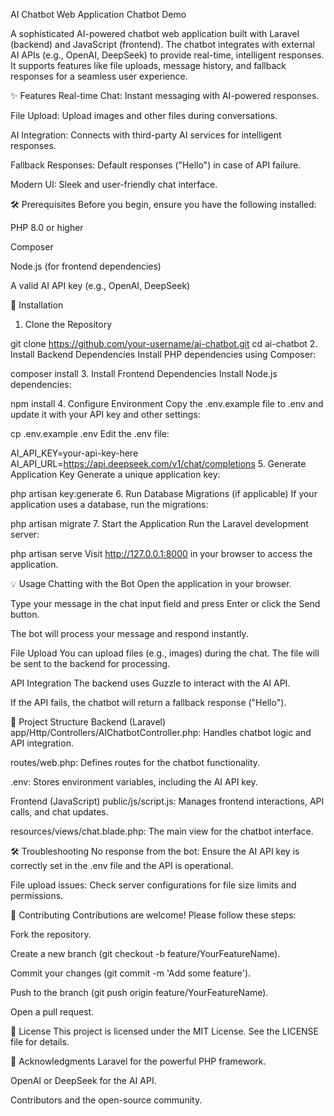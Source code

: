AI Chatbot Web Application
Chatbot Demo <!-- Add a demo image/gif here -->

A sophisticated AI-powered chatbot web application built with Laravel (backend) and JavaScript (frontend). The chatbot integrates with external AI APIs (e.g., OpenAI, DeepSeek) to provide real-time, intelligent responses. It supports features like file uploads, message history, and fallback responses for a seamless user experience.

✨ Features
Real-time Chat: Instant messaging with AI-powered responses.

File Upload: Upload images and other files during conversations.

AI Integration: Connects with third-party AI services for intelligent responses.

Fallback Responses: Default responses ("Hello") in case of API failure.

Modern UI: Sleek and user-friendly chat interface.

🛠️ Prerequisites
Before you begin, ensure you have the following installed:

PHP 8.0 or higher

Composer

Node.js (for frontend dependencies)

A valid AI API key (e.g., OpenAI, DeepSeek)

🚀 Installation
1. Clone the Repository

git clone https://github.com/your-username/ai-chatbot.git
cd ai-chatbot
2. Install Backend Dependencies
Install PHP dependencies using Composer:


composer install
3. Install Frontend Dependencies
Install Node.js dependencies:


npm install
4. Configure Environment
Copy the .env.example file to .env and update it with your API key and other settings:


cp .env.example .env
Edit the .env file:


AI_API_KEY=your-api-key-here
AI_API_URL=https://api.deepseek.com/v1/chat/completions
5. Generate Application Key
Generate a unique application key:


php artisan key:generate
6. Run Database Migrations (if applicable)
If your application uses a database, run the migrations:


php artisan migrate
7. Start the Application
Run the Laravel development server:


php artisan serve
Visit http://127.0.0.1:8000 in your browser to access the application.

💡 Usage
Chatting with the Bot
Open the application in your browser.

Type your message in the chat input field and press Enter or click the Send button.

The bot will process your message and respond instantly.

File Upload
You can upload files (e.g., images) during the chat. The file will be sent to the backend for processing.

API Integration
The backend uses Guzzle to interact with the AI API.

If the API fails, the chatbot will return a fallback response ("Hello").

📂 Project Structure
Backend (Laravel)
app/Http/Controllers/AIChatbotController.php: Handles chatbot logic and API integration.

routes/web.php: Defines routes for the chatbot functionality.

.env: Stores environment variables, including the AI API key.

Frontend (JavaScript)
public/js/script.js: Manages frontend interactions, API calls, and chat updates.

resources/views/chat.blade.php: The main view for the chatbot interface.

🛠️ Troubleshooting
No response from the bot: Ensure the AI API key is correctly set in the .env file and the API is operational.

File upload issues: Check server configurations for file size limits and permissions.

🤝 Contributing
Contributions are welcome! Please follow these steps:

Fork the repository.

Create a new branch (git checkout -b feature/YourFeatureName).

Commit your changes (git commit -m 'Add some feature').

Push to the branch (git push origin feature/YourFeatureName).

Open a pull request.

📄 License
This project is licensed under the MIT License. See the LICENSE file for details.

🙏 Acknowledgments
Laravel for the powerful PHP framework.

OpenAI or DeepSeek for the AI API.

Contributors and the open-source community.
